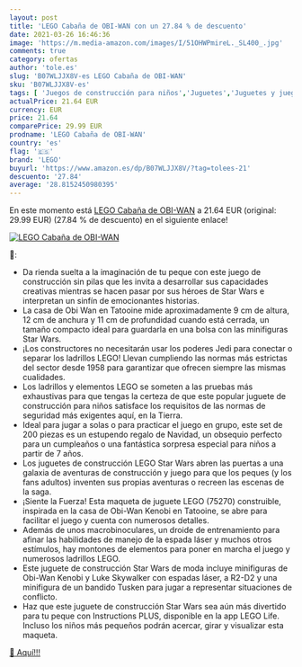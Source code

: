 ```yaml
---
layout: post
title: 'LEGO Cabaña de OBI-WAN con un 27.84 % de descuento'
date: 2021-03-26 16:46:36
image: 'https://m.media-amazon.com/images/I/51OHWPmireL._SL400_.jpg'
comments: true
category: ofertas
author: 'tole.es'
slug: 'B07WLJJX8V-es LEGO Cabaña de OBI-WAN'
sku: 'B07WLJJX8V-es'
tags: [ 'Juegos de construcción para niños','Juguetes','Juguetes y juegos','lego', ]
actualPrice: 21.64 EUR
currency: EUR
price: 21.64
comparePrice: 29.99 EUR
prodname: 'LEGO Cabaña de OBI-WAN'
country: 'es'
flag: '🇪🇸'
brand: 'LEGO'
buyurl: 'https://www.amazon.es/dp/B07WLJJX8V/?tag=tolees-21'
descuento: '27.84'
average: '28.8152450980395'
---
```


En este momento está [LEGO Cabaña de OBI-WAN](https://www.amazon.es/dp/B07WLJJX8V/?tag=tolees-21) a 21.64 EUR (original: 29.99 EUR) (27.84 %  de descuento) en el siguiente enlace!

[![LEGO Cabaña de OBI-WAN](https://m.media-amazon.com/images/I/51OHWPmireL._SL400_.jpg)](https://www.amazon.es/dp/B07WLJJX8V/?tag=tolees-21)

🔎:

- Da rienda suelta a la imaginación de tu peque con este juego de construcción sin pilas que les invita a desarrollar sus capacidades creativas mientras se hacen pasar por sus héroes de Star Wars e interpretan un sinfín de emocionantes historias.
- La casa de Obi Wan en Tatooine mide aproximadamente 9 cm de altura, 12 cm de anchura y 11 cm de profundidad cuando está cerrada, un tamaño compacto ideal para guardarla en una bolsa con las minifiguras Star Wars.
- ¡Los constructores no necesitarán usar los poderes Jedi para conectar o separar los ladrillos LEGO! Llevan cumpliendo las normas más estrictas del sector desde 1958 para garantizar que ofrecen siempre las mismas cualidades.
- Los ladrillos y elementos LEGO se someten a las pruebas más exhaustivas para que tengas la certeza de que este popular juguete de construcción para niños satisface los requisitos de las normas de seguridad más exigentes aquí, en la Tierra.
- Ideal para jugar a solas o para practicar el juego en grupo, este set de 200 piezas es un estupendo regalo de Navidad, un obsequio perfecto para un cumpleaños o una fantástica sorpresa especial para niños a partir de 7 años.
- Los juguetes de construcción LEGO Star Wars abren las puertas a una galaxia de aventuras de construcción y juego para que los peques (y los fans adultos) inventen sus propias aventuras o recreen las escenas de la saga.
- ¡Siente la Fuerza! Esta maqueta de juguete LEGO (75270) construible, inspirada en la casa de Obi-Wan Kenobi en Tatooine, se abre para facilitar el juego y cuenta con numerosos detalles.
- Además de unos macrobinoculares, un droide de entrenamiento para afinar las habilidades de manejo de la espada láser y muchos otros estímulos, hay montones de elementos para poner en marcha el juego y numerosos ladrillos LEGO.
- Este juguete de construcción Star Wars de moda incluye minifiguras de Obi-Wan Kenobi y Luke Skywalker con espadas láser, a R2-D2 y una minifigura de un bandido Tusken para jugar a representar situaciones de conflicto.
- Haz que este juguete de construcción Star Wars sea aún más divertido para tu peque con Instructions PLUS, disponible en la app LEGO Life. Incluso los niños más pequeños podrán acercar, girar y visualizar esta maqueta.

[🛒 Aquí!!!](https://www.amazon.es/dp/B07WLJJX8V/?tag=tolees-21)
